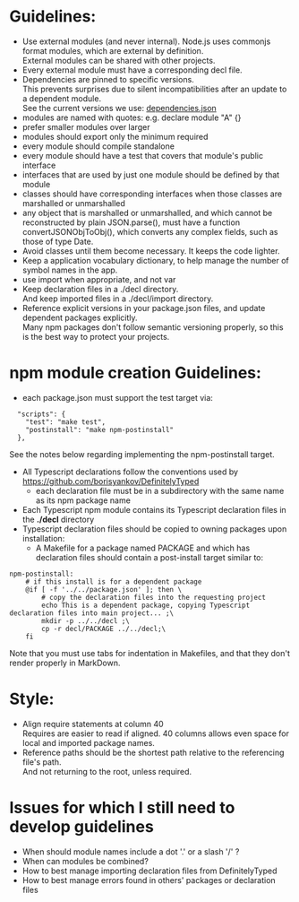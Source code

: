 # Guidelines:
- Use external modules (and never internal).
Node.js uses commonjs format modules, which are external by definition.  
External modules can be shared with other projects.  
- Every external module must have a corresponding decl file.
- Dependencies are pinned to specific versions.  
This prevents surprises due to silent incompatibilities after an update to a dependent module.  
See the current versions we use: [dependencies.json](./dependencies.json)
- modules are named with quotes:  e.g. declare module "A" {} 
- prefer smaller modules over larger
- modules should export only the minimum required
- every module should compile standalone
- every module should have a test that covers that module's public interface
- interfaces that are used by just one module should be defined by that module
- classes should have corresponding interfaces when those classes are marshalled or unmarshalled
- any object that is marshalled or unmarshalled, and which cannot be reconstructed by plain JSON.parse(), must have a function convertJSONObjToObj(), which converts any complex fields, such as those of type Date.
- Avoid classes until them become necessary. It keeps the code lighter.
- Keep a application vocabulary dictionary, to help manage the number of symbol names in the app.
- use import when appropriate, and not var
- Keep declaration files in a ./decl directory.  
And keep imported files in a ./decl/import directory.
- Reference explicit versions in your package.json files, and update dependent packages explicitly.  
Many npm packages don't follow semantic versioning properly, so this is the best way to protect your projects.

# npm module creation Guidelines:
- each package.json must support the test target via:
```
  "scripts": {
    "test": "make test",
    "postinstall": "make npm-postinstall"
  },
```
See the notes below regarding implementing the npm-postinstall target.
- All Typescript declarations follow the conventions used by https://github.com/borisyankov/DefinitelyTyped
  - each declaration file must be in a subdirectory with the same name as its npm package name
- Each Typescript npm module contains its Typescript declaration files in the **./decl** directory
- Typescript declaration files should be copied to owning packages upon installation:
  - A Makefile for a package named PACKAGE and which has declaration files should contain a post-install target similar to:
```make
npm-postinstall:
    # if this install is for a dependent package
    @if [ -f '../../package.json' ]; then \
        # copy the declaration files into the requesting project
        echo This is a dependent package, copying Typescript declaration files into main project... ;\
        mkdir -p ../../decl ;\
        cp -r decl/PACKAGE ../../decl;\
    fi
```
<aside class="warning">
Note that you must use tabs for indentation in Makefiles, and that they don't render properly in MarkDown.
</aside>



# Style:
- Align require statements at column 40  
Requires are easier to read if aligned. 40 columns allows even space for local and imported package names. 
- Reference paths should be the shortest path relative to the referencing file's path.  
And not returning to the root, unless required.



# Issues for which I still need to develop guidelines
- When should module names include a dot  '.' or a slash '/'  ?
- When can modules be combined?
- How to best manage importing declaration files from DefinitelyTyped
- How to best manage errors found in others' packages or declaration files

